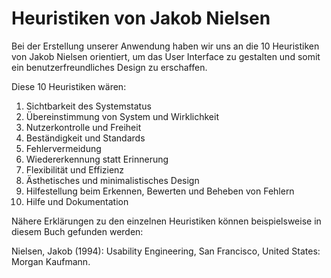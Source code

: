 # Heuristiken von Jakob Nielsen

Bei der Erstellung unserer Anwendung haben wir uns an die 10 Heuristiken von Jakob Nielsen orientiert, um das User Interface zu gestalten und somit ein benutzerfreundliches Design zu erschaffen.

Diese 10 Heuristiken wären:

1. Sichtbarkeit des Systemstatus
2. Übereinstimmung von System und Wirklichkeit
3. Nutzerkontrolle und Freiheit
4. Beständigkeit und Standards
5. Fehlervermeidung
6. Wiedererkennung statt Erinnerung
7. Flexibilität und Effizienz
8. Ästhetisches und minimalistisches Design
9. Hilfestellung beim Erkennen, Bewerten und Beheben von Fehlern
10. Hilfe und Dokumentation 

Nähere Erklärungen zu den einzelnen Heuristiken können beispielsweise in diesem Buch gefunden werden:

Nielsen, Jakob (1994): Usability Engineering, San Francisco, United States: Morgan Kaufmann.
